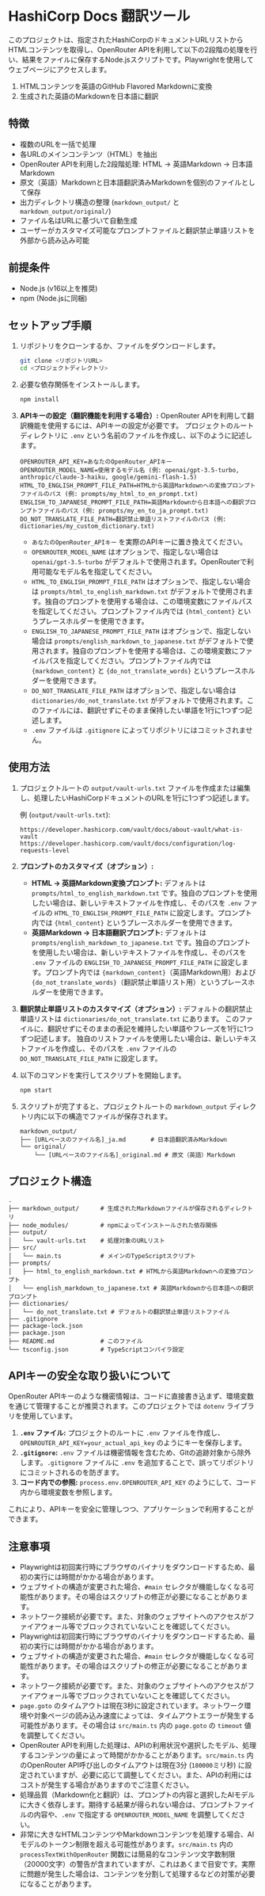 # HashiCorp Docs 翻訳ツール

このプロジェクトは、指定されたHashiCorpのドキュメントURLリストからHTMLコンテンツを取得し、OpenRouter APIを利用して以下の2段階の処理を行い、結果をファイルに保存するNode.jsスクリプトです。Playwrightを使用してウェブページにアクセスします。

1.  HTMLコンテンツを英語のGitHub Flavored Markdownに変換
2.  生成された英語のMarkdownを日本語に翻訳

## 特徴

-   複数のURLを一括で処理
-   各URLのメインコンテンツ（HTML）を抽出
-   OpenRouter APIを利用した2段階処理: HTML → 英語Markdown → 日本語Markdown
-   原文（英語）Markdownと日本語翻訳済みMarkdownを個別のファイルとして保存
-   出力ディレクトリ構造の整理 (`markdown_output/` と `markdown_output/original/`)
-   ファイル名はURLに基づいて自動生成
-   ユーザーがカスタマイズ可能なプロンプトファイルと翻訳禁止単語リストを外部から読み込み可能

## 前提条件

-   Node.js (v16以上を推奨)
-   npm (Node.jsに同梱)

## セットアップ手順

1.  リポジトリをクローンするか、ファイルをダウンロードします。
    ```bash
    git clone <リポジトリURL>
    cd <プロジェクトディレクトリ>
    ```

2.  必要な依存関係をインストールします。
    ```bash
    npm install
    ```

3.  **APIキーの設定（翻訳機能を利用する場合）:**
    OpenRouter APIを利用して翻訳機能を使用するには、APIキーの設定が必要です。
    プロジェクトのルートディレクトリに `.env` という名前のファイルを作成し、以下のように記述します。

    ```env
    OPENROUTER_API_KEY=あなたのOpenRouter_APIキー
    OPENROUTER_MODEL_NAME=使用するモデル名 (例: openai/gpt-3.5-turbo, anthropic/claude-3-haiku, google/gemini-flash-1.5)
    HTML_TO_ENGLISH_PROMPT_FILE_PATH=HTMLから英語Markdownへの変換プロンプトファイルのパス (例: prompts/my_html_to_en_prompt.txt)
    ENGLISH_TO_JAPANESE_PROMPT_FILE_PATH=英語Markdownから日本語への翻訳プロンプトファイルのパス (例: prompts/my_en_to_ja_prompt.txt)
    DO_NOT_TRANSLATE_FILE_PATH=翻訳禁止単語リストファイルのパス (例: dictionaries/my_custom_dictionary.txt)
    ```
    -   `あなたのOpenRouter_APIキー` を実際のAPIキーに置き換えてください。
    -   `OPENROUTER_MODEL_NAME` はオプションで、指定しない場合は `openai/gpt-3.5-turbo` がデフォルトで使用されます。OpenRouterで利用可能なモデル名を指定してください。
    -   `HTML_TO_ENGLISH_PROMPT_FILE_PATH` はオプションで、指定しない場合は `prompts/html_to_english_markdown.txt` がデフォルトで使用されます。独自のプロンプトを使用する場合は、この環境変数にファイルパスを指定してください。プロンプトファイル内では `{html_content}` というプレースホルダーを使用できます。
    -   `ENGLISH_TO_JAPANESE_PROMPT_FILE_PATH` はオプションで、指定しない場合は `prompts/english_markdown_to_japanese.txt` がデフォルトで使用されます。独自のプロンプトを使用する場合は、この環境変数にファイルパスを指定してください。プロンプトファイル内では `{markdown_content}` と `{do_not_translate_words}` というプレースホルダーを使用できます。
    -   `DO_NOT_TRANSLATE_FILE_PATH` はオプションで、指定しない場合は `dictionaries/do_not_translate.txt` がデフォルトで使用されます。このファイルには、翻訳せずにそのまま保持したい単語を1行に1つずつ記述します。
    -   `.env` ファイルは `.gitignore` によってリポジトリにはコミットされません。

## 使用方法

1.  プロジェクトルートの `output/vault-urls.txt` ファイルを作成または編集し、処理したいHashiCorpドキュメントのURLを1行に1つずつ記述します。

    例 (`output/vault-urls.txt`):
    ```
    https://developer.hashicorp.com/vault/docs/about-vault/what-is-vault
    https://developer.hashicorp.com/vault/docs/configuration/log-requests-level
    ```

2.  **プロンプトのカスタマイズ（オプション）:**
    -   **HTML → 英語Markdown変換プロンプト:** デフォルトは `prompts/html_to_english_markdown.txt` です。独自のプロンプトを使用したい場合は、新しいテキストファイルを作成し、そのパスを `.env` ファイルの `HTML_TO_ENGLISH_PROMPT_FILE_PATH` に設定します。プロンプト内では `{html_content}` というプレースホルダーを使用できます。
    -   **英語Markdown → 日本語翻訳プロンプト:** デフォルトは `prompts/english_markdown_to_japanese.txt` です。独自のプロンプトを使用したい場合は、新しいテキストファイルを作成し、そのパスを `.env` ファイルの `ENGLISH_TO_JAPANESE_PROMPT_FILE_PATH` に設定します。プロンプト内では `{markdown_content}`（英語Markdown用）および `{do_not_translate_words}`（翻訳禁止単語リスト用）というプレースホルダーを使用できます。

3.  **翻訳禁止単語リストのカスタマイズ（オプション）:**
    デフォルトの翻訳禁止単語リストは `dictionaries/do_not_translate.txt` にあります。
    このファイルに、翻訳せずにそのままの表記を維持したい単語やフレーズを1行に1つずつ記述します。
    独自のリストファイルを使用したい場合は、新しいテキストファイルを作成し、そのパスを `.env` ファイルの `DO_NOT_TRANSLATE_FILE_PATH` に設定します。

4.  以下のコマンドを実行してスクリプトを開始します。
    ```bash
    npm start
    ```

5.  スクリプトが完了すると、プロジェクトルートの `markdown_output` ディレクトリ内に以下の構造でファイルが保存されます。
    ```
    markdown_output/
    ├── [URLベースのファイル名]_ja.md       # 日本語翻訳済みMarkdown
    └── original/
        └── [URLベースのファイル名]_original.md # 原文（英語）Markdown
    ```

## プロジェクト構造

```
.
├── markdown_output/      # 生成されたMarkdownファイルが保存されるディレクトリ
├── node_modules/         # npmによってインストールされた依存関係
├── output/
│   └── vault-urls.txt    # 処理対象のURLリスト
├── src/
│   └── main.ts           # メインのTypeScriptスクリプト
├── prompts/
│   ├── html_to_english_markdown.txt # HTMLから英語Markdownへの変換プロンプト
│   └── english_markdown_to_japanese.txt # 英語Markdownから日本語への翻訳プロンプト
├── dictionaries/
│   └── do_not_translate.txt # デフォルトの翻訳禁止単語リストファイル
├── .gitignore
├── package-lock.json
├── package.json
├── README.md             # このファイル
└── tsconfig.json         # TypeScriptコンパイラ設定
```

## APIキーの安全な取り扱いについて

OpenRouter APIキーのような機密情報は、コードに直接書き込まず、環境変数を通じて管理することが推奨されます。このプロジェクトでは `dotenv` ライブラリを使用しています。

1.  **`.env` ファイル:** プロジェクトのルートに `.env` ファイルを作成し、`OPENROUTER_API_KEY=your_actual_api_key` のようにキーを保存します。
2.  **`.gitignore`:** `.env` ファイルは機密情報を含むため、Gitの追跡対象から除外します。`.gitignore` ファイルに `.env` を追加することで、誤ってリポジトリにコミットされるのを防ぎます。
3.  **コード内での参照:** `process.env.OPENROUTER_API_KEY` のようにして、コード内から環境変数を参照します。

これにより、APIキーを安全に管理しつつ、アプリケーションで利用することができます。

## 注意事項

-   Playwrightは初回実行時にブラウザのバイナリをダウンロードするため、最初の実行には時間がかかる場合があります。
-   ウェブサイトの構造が変更された場合、`#main` セレクタが機能しなくなる可能性があります。その場合はスクリプトの修正が必要になることがあります。
-   ネットワーク接続が必要です。また、対象のウェブサイトへのアクセスがファイアウォール等でブロックされていないことを確認してください。
-   Playwrightは初回実行時にブラウザのバイナリをダウンロードするため、最初の実行には時間がかかる場合があります。
-   ウェブサイトの構造が変更された場合、`#main` セレクタが機能しなくなる可能性があります。その場合はスクリプトの修正が必要になることがあります。
-   ネットワーク接続が必要です。また、対象のウェブサイトへのアクセスがファイアウォール等でブロックされていないことを確認してください。
-   `page.goto` のタイムアウトは現在3秒に設定されています。ネットワーク環境や対象ページの読み込み速度によっては、タイムアウトエラーが発生する可能性があります。その場合は `src/main.ts` 内の `page.goto` の `timeout` 値を調整してください。
-   OpenRouter APIを利用した処理は、APIの利用状況や選択したモデル、処理するコンテンツの量によって時間がかかることがあります。`src/main.ts` 内のOpenRouter API呼び出しのタイムアウトは現在3分 (`180000`ミリ秒) に設定されていますが、必要に応じて調整してください。また、APIの利用にはコストが発生する場合がありますのでご注意ください。
-   処理品質（Markdown化と翻訳）は、プロンプトの内容と選択したAIモデルに大きく依存します。期待する結果が得られない場合は、プロンプトファイルの内容や、`.env` で指定する `OPENROUTER_MODEL_NAME` を調整してください。
-   非常に大きなHTMLコンテンツやMarkdownコンテンツを処理する場合、AIモデルのトークン制限を超える可能性があります。`src/main.ts` 内の `processTextWithOpenRouter` 関数には簡易的なコンテンツ文字数制限（20000文字）の警告が含まれていますが、これはあくまで目安です。実際に問題が発生した場合は、コンテンツを分割して処理するなどの対策が必要になることがあります。
